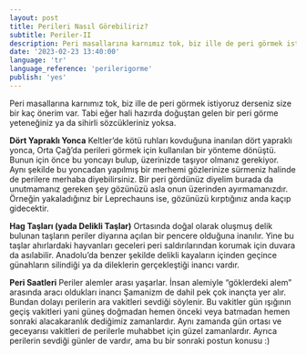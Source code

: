 ```yaml
---
layout: post
title: Perileri Nasıl Görebiliriz?
subtitle: Periler-II
description: Peri masallarına karnımız tok, biz ille de peri görmek istiyoruz derseniz size bir kaç önerim var. Tabi eğer hali hazırda doğuştan gelen bir peri görme yeteneğiniz ya da sihirli sözcükleriniz yoksa.
date: '2023-02-23 13:40:00'
language: 'tr'
language_reference: 'perilerigorme'
publish: 'yes'
---
```

Peri masallarına karnımız tok, biz ille de peri görmek istiyoruz derseniz size bir kaç önerim var. Tabi eğer hali hazırda doğuştan gelen bir peri görme yeteneğiniz ya da sihirli sözcükleriniz yoksa.

**Dört Yapraklı Yonca**
Keltler’de kötü ruhları kovduğuna inanılan dört yapraklı yonca, Orta Çağ’da perileri görmek için kullanılan bir yönteme dönüştü. Bunun için önce bu yoncayı bulup, üzerinizde taşıyor olmanız gerekiyor. Aynı şekilde bu yoncadan yapılmış bir merhemi gözlerinize sürmeniz halinde de perilere merhaba diyebilirsiniz.
Bir peri gördünüz diyelim burada da unutmamanız gereken şey gözünüzü asla onun üzerinden ayırmamanızdır. Örneğin yakaladığınız bir Leprechauns ise, gözünüzü kırptığınız anda kaçıp gidecektir.

**Hag Taşları (yada Delikli Taşlar)**
Ortasında doğal olarak oluşmuş delik bulunan taşların periler diyarına açılan bir pencere olduğuna inanılır. Yine bu taşlar ahırlardaki hayvanları geceleri peri saldırılarından korumak için duvara da asılabilir.
Anadolu’da benzer şekilde delikli kayaların içinden geçince günahların silindiği ya da dileklerin gerçekleştiği inancı vardır.

**Peri Saatleri**
Periler alemler arası yaşarlar. İnsan alemiyle “göklerdeki alem” arasında aracı oldukları inancı Şamanizm de dahil pek çok inançta yer alır. Bundan dolayı perilerin ara vakitleri sevdiği söylenir. Bu vakitler gün ışığının geçiş vakitleri yani güneş doğmadan hemen önceki veya batmadan hemen sonraki alacakaranlık dediğimiz zamanlardır. Aynı zamanda gün ortası ve geceyarısı vakitleri de perilerle muhabbet için güzel zamanlardır.
Ayrıca perilerin sevdiği günler de vardır, ama bu bir sonraki postun konusu :)
